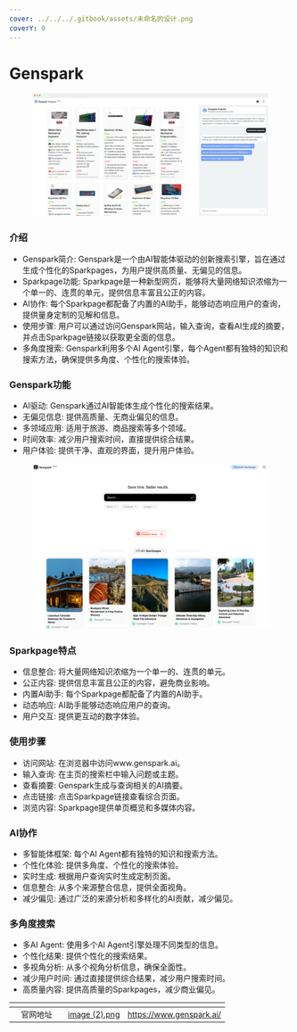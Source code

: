 ```yaml
---
cover: ../../../.gitbook/assets/未命名的设计.png
coverY: 0
---
```


# Genspark

<figure><img src="../../../.gitbook/assets/image (1).png" alt=""><figcaption></figcaption></figure>

### 介绍 <a href="#e4-bb-8b-e7-bb-8d" id="e4-bb-8b-e7-bb-8d"></a>

* Genspark简介: Genspark是一个由AI智能体驱动的创新搜索引擎，旨在通过生成个性化的Sparkpages，为用户提供高质量、无偏见的信息。
* Sparkpage功能: Sparkpage是一种新型网页，能够将大量网络知识浓缩为一个单一的、连贯的单元，提供信息丰富且公正的内容。
* AI协作: 每个Sparkpage都配备了内置的AI助手，能够动态响应用户的查询，提供量身定制的见解和信息。
* 使用步骤: 用户可以通过访问Genspark网站，输入查询，查看AI生成的摘要，并点击Sparkpage链接以获取更全面的信息。
* 多角度搜索: Genspark利用多个AI Agent引擎，每个Agent都有独特的知识和搜索方法，确保提供多角度、个性化的搜索体验。

### Genspark功能 <a href="#genspark-e5-8a-9f-e8-83-bd-5b1-5d" id="genspark-e5-8a-9f-e8-83-bd-5b1-5d"></a>

* AI驱动: Genspark通过AI智能体生成个性化的搜索结果。
* 无偏见信息: 提供高质量、无商业偏见的信息。
* 多领域应用: 适用于旅游、商品搜索等多个领域。
* 时间效率: 减少用户搜索时间，直接提供综合结果。
* 用户体验: 提供干净、直观的界面，提升用户体验。

<figure><img src="../../../.gitbook/assets/image (2).png" alt=""><figcaption></figcaption></figure>

### Sparkpage特点 <a href="#sparkpage-e7-89-b9-e7-82-b9-5b2-5d" id="sparkpage-e7-89-b9-e7-82-b9-5b2-5d"></a>

* 信息整合: 将大量网络知识浓缩为一个单一的、连贯的单元。
* 公正内容: 提供信息丰富且公正的内容，避免商业影响。
* 内置AI助手: 每个Sparkpage都配备了内置的AI助手。
* 动态响应: AI助手能够动态响应用户的查询。
* 用户交互: 提供更互动的数字体验。

### 使用步骤 <a href="#e4-bd-bf-e7-94-a8-e6-a-d-a5-e9-aa-a4-5b3-5d" id="e4-bd-bf-e7-94-a8-e6-a-d-a5-e9-aa-a4-5b3-5d"></a>

* 访问网站: 在浏览器中访问www.genspark.ai。
* 输入查询: 在主页的搜索栏中输入问题或主题。
* 查看摘要: Genspark生成与查询相关的AI摘要。
* 点击链接: 点击Sparkpage链接查看综合页面。
* 浏览内容: Sparkpage提供单页概览和多媒体内容。

### AI协作 <a href="#ai-e5-8d-8f-e4-bd-9c-5b1-5d" id="ai-e5-8d-8f-e4-bd-9c-5b1-5d"></a>

* 多智能体框架: 每个AI Agent都有独特的知识和搜索方法。
* 个性化体验: 提供多角度、个性化的搜索体验。
* 实时生成: 根据用户查询实时生成定制页面。
* 信息整合: 从多个来源整合信息，提供全面视角。
* 减少偏见: 通过广泛的来源分析和多样化的AI贡献，减少偏见。

### 多角度搜索 <a href="#e5-a4-9a-e8-a7-92-e5-ba-a6-e6-90-9c-e7-b4-a2-5b1-5d" id="e5-a4-9a-e8-a7-92-e5-ba-a6-e6-90-9c-e7-b4-a2-5b1-5d"></a>

* 多AI Agent: 使用多个AI Agent引擎处理不同类型的信息。
* 个性化结果: 提供个性化的搜索结果。
* 多视角分析: 从多个视角分析信息，确保全面性。
* 减少用户时间: 通过直接提供综合结果，减少用户搜索时间。
* 高质量内容: 提供高质量的Sparkpages，减少商业偏见。



<table data-view="cards"><thead><tr><th></th><th></th><th></th><th data-hidden data-card-cover data-type="files"></th><th data-hidden data-card-target data-type="content-ref"></th></tr></thead><tbody><tr><td></td><td>官网地址</td><td></td><td><a href="../../../.gitbook/assets/image (2).png">image (2).png</a></td><td><a href="https://www.genspark.ai/">https://www.genspark.ai/</a></td></tr></tbody></table>
